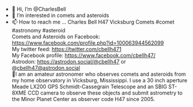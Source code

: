- 👋 Hi, I’m @CharlesBell
- 👀 I’m interested in comets and asteroids
- 📫 How to reach me ...
Charles Bell
H47 Vicksburg
Comets
#comet #astronomy #asteroid  </br>
Comets and Asteroids on Facebook: https://www.facebook.com/profile.php?id=100063944562099 </br>
My twitter feed: https://twitter.com/cbellh471 </br>
My Facebook profile: https://www.facebook.com/cbellh47/  </br>
Astrodon: https://astrodon.social/@cbellh47  or @cbellh47@astrodon.social </br>
🙂I am an amateur astronomer who observes comets and asteroids from my home observatory in Vicksburg, Mississippi. 
I use a 30 inch aperture Meade LX200 GPS Schmidt-Cassegrain Telescope and an SBIG ST-8XME CCD camera to observe these objects and submit astrometry to the Minor Planet Center as observer code H47 since 2005.

<!---
CharlesBell/CharlesBell is a ✨ special ✨ repository because its `README.md` (this file) appears on your GitHub profile.
You can click the Preview link to take a look at your changes.
--->
